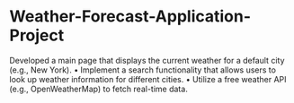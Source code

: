 # Weather-Forecast-Application-Project
Developed a main page that displays the current weather for a default city (e.g., New York). • Implement a search functionality that allows users to look up weather information for different cities. • Utilize a free weather API (e.g., OpenWeatherMap) to fetch real-time data.

